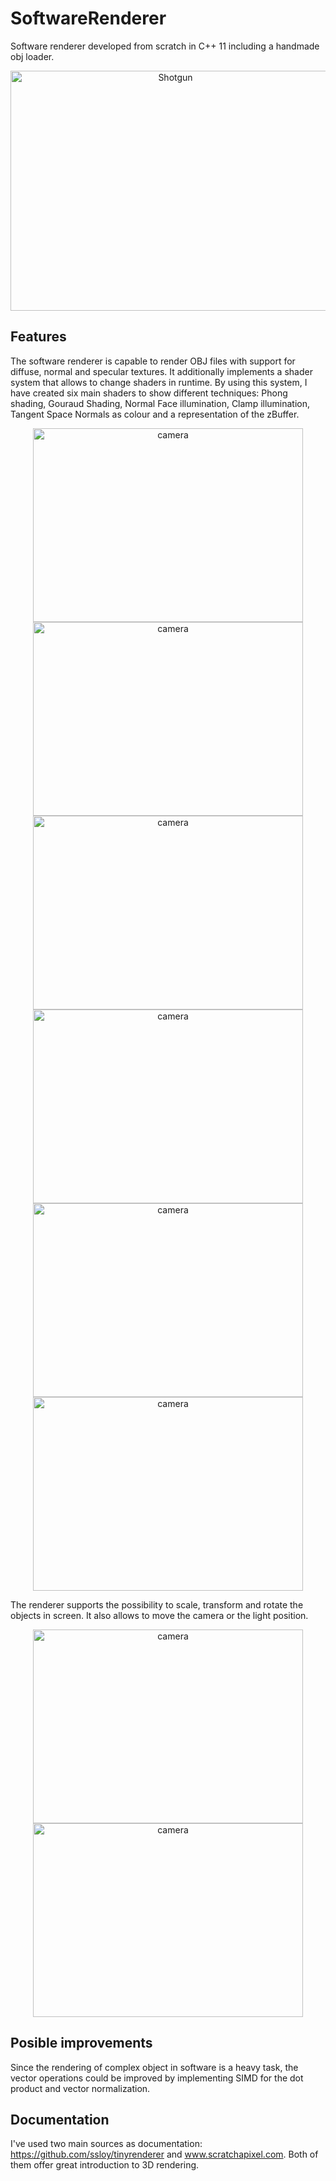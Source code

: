 # SoftwareRenderer
Software renderer developed from scratch in C++ 11 including a handmade obj loader.

<p align="center">
  <img src="http://jonathanmcontreras.com/images/portfolio/techniques.gif" height="384" width="512" alt="Shotgun"/>
</p>

## Features
The software renderer is capable to render OBJ files with support for diffuse, normal and specular textures. It additionally implements a shader system that allows to change shaders in runtime. By using this system, I have created six main shaders to show different techniques: Phong shading, Gouraud Shading, Normal Face illumination, Clamp illumination, Tangent Space Normals as colour and a representation of the zBuffer.

<p align="center">
  <img src="http://jonathanmcontreras.com/images/portfolio/renderer/zbuffer_diablo.png" height="310" width="432" alt="camera"/>
  <img src="http://jonathanmcontreras.com/images/portfolio/renderer/gouraud_diablo.png" height="310" width="432" alt="camera"/>
  <img src="http://jonathanmcontreras.com/images/portfolio/renderer/face_diablo.png" height="310" width="432" alt="camera"/>
  <img src="http://jonathanmcontreras.com/images/portfolio/renderer/clamp_diablo.png" height="310" width="432" alt="camera"/>
  <img src="http://jonathanmcontreras.com/images/portfolio/renderer/tangent_diablo.png" height="310" width="432"" alt="camera"/>
  <img src="http://jonathanmcontreras.com/images/portfolio/renderer/phong_diablo.png" height="310" width="432" alt="camera"/>
</p>

The renderer supports the possibility to scale, transform and rotate the objects in screen. It also allows to move the camera or the light position.

<p align="center">
  <img src="http://jonathanmcontreras.com/images/portfolio/renderer/face_camera.png" height="310" width="432" alt="camera"/>
  <img src="http://jonathanmcontreras.com/images/portfolio/renderer/face_camera2.png" height="310" width="432" alt="camera"/>
</p>

## Posible improvements
Since the rendering of complex object in software is a heavy task, the vector operations could be improved by implementing SIMD for the dot product and vector normalization.

## Documentation
I've used two main sources as documentation: https://github.com/ssloy/tinyrenderer and www.scratchapixel.com. Both of them offer great introduction to 3D rendering.
